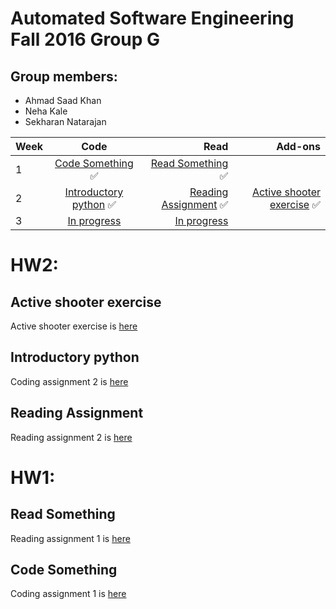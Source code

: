 # Automated Software Engineering Fall 2016 Group G
## Group members:

* Ahmad Saad Khan
* Neha Kale
* Sekharan Natarajan

| Week  |      Code      |  Read | Add-ons
|----------|:-------------:|------:|-------:|
| 1 |  [Code Something](https://github.com/akhan7/fss16groupG/tree/master/code/1) :white_check_mark: | [Read Something](https://github.com/akhan7/fss16groupG/blob/master/read/1/README.md) :white_check_mark:|
| 2 |  [Introductory python](https://github.com/akhan7/fss16groupG/tree/master/code/2) :white_check_mark:  | [Reading Assignment](https://github.com/akhan7/fss16groupG/blob/master/read/2/README.md) :white_check_mark: | [Active shooter exercise](https://github.com/akhan7/fss16groupG/blob/master/etc/Active_Shooter.md) :white_check_mark:
| 3 | [In progress]() |   [In progress]() |

# HW2:
## Active shooter exercise
Active shooter exercise is [here](https://github.com/akhan7/fss16groupG/blob/master/etc/Active_Shooter.md)

## Introductory python
Coding assignment 2 is [here](https://github.com/akhan7/fss16groupG/tree/master/code/2)

## Reading Assignment
Reading assignment 2 is [here](https://github.com/akhan7/fss16groupG/blob/master/read/2/README.md)

# HW1:
## Read Something
Reading assignment 1 is [here](https://github.com/akhan7/fss16groupG/blob/master/read/1/README.md)

## Code Something
Coding assignment 1 is [here](https://github.com/akhan7/fss16groupG/tree/master/code/1)

